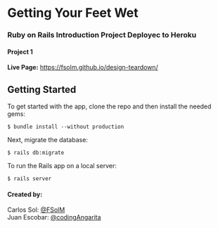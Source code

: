 # Getting Your Feet Wet
### Ruby on Rails Introduction Project Deployec to Heroku
#### Project 1
<b>Live Page:</b> https://fsolm.github.io/design-teardown/

## Getting Started

To get started with the app, clone the repo and then install the needed gems:

```
$ bundle install --without production
```

Next, migrate the database:

```
$ rails db:migrate
```

To run the Rails app on a local server:

```
$ rails server
```

#### Created by:
Carlos Sol: <a href="https://github.com/FSolM">@FSolM</a><br>
Juan Escobar: <a href="https://github.com/codingAngarita">@codingAngarita</a>
